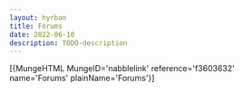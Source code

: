 ```yaml
---
layout: hyrban
title: Forums
date: 2022-06-10
description: TODO-description
---
```





[{MungeHTML MungeID='nabblelink' reference='f3603632' name='Forums' plainName='Forums'}]

